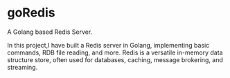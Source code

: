 # goRedis
A Golang based Redis Server.

In this project,I have built a Redis server in Golang, implementing basic commands, RDB file reading, and more. 
Redis is a versatile in-memory data structure store, often used for databases, caching, message brokering, and streaming.
